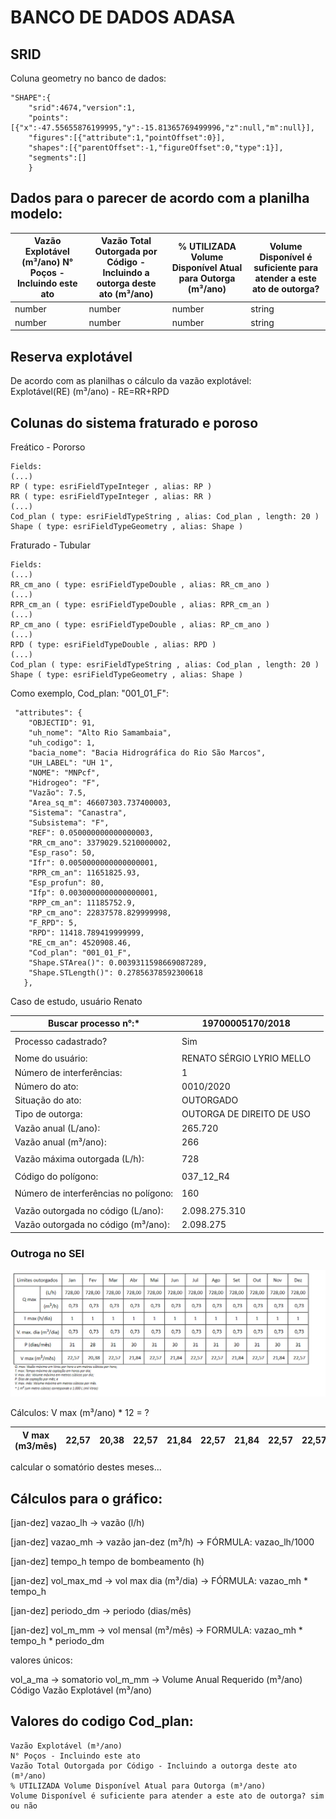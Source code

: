 # BANCO DE DADOS ADASA 

## SRID
Coluna geometry no banco de dados:
```
"SHAPE":{
    "srid":4674,"version":1,
    "points":[{"x":-47.55655876199995,"y":-15.81365769499996,"z":null,"m":null}],
    "figures":[{"attribute":1,"pointOffset":0}],
    "shapes":[{"parentOffset":-1,"figureOffset":0,"type":1}],
    "segments":[]
    }
```

## Dados para o parecer de acordo com a planilha modelo:

Vazão Explotável (m³/ano)	N° Poços - Incluindo este ato   | Vazão Total Outorgada por Código - Incluindo a outorga deste ato (m³/ano) | % UTILIZADA	Volume Disponível Atual para Outorga (m³/ano) | Volume Disponível é suficiente para atender a este ato de outorga?
--------- | ------ | ------ | -----
number | number | number | string
number | number | number | string


## Reserva explotável
De acordo com as planilhas o cálculo da vazão explotável:<br>
Explotável(RE) (m³/ano) - RE=RR+RPD

## Colunas do sistema fraturado e poroso

Freático - Pororso

 ```
 Fields:
(...)
RP ( type: esriFieldTypeInteger , alias: RP )
RR ( type: esriFieldTypeInteger , alias: RR )
(...)
Cod_plan ( type: esriFieldTypeString , alias: Cod_plan , length: 20 )
Shape ( type: esriFieldTypeGeometry , alias: Shape )

```
Fraturado - Tubular

```
Fields:
(...)
RR_cm_ano ( type: esriFieldTypeDouble , alias: RR_cm_ano )
(...)
RPR_cm_an ( type: esriFieldTypeDouble , alias: RPR_cm_an )
(...)
RP_cm_ano ( type: esriFieldTypeDouble , alias: RP_cm_ano )
(...)
RPD ( type: esriFieldTypeDouble , alias: RPD )
(...)
Cod_plan ( type: esriFieldTypeString , alias: Cod_plan , length: 20 )
Shape ( type: esriFieldTypeGeometry , alias: Shape )

```

Como exemplo, Cod_plan: "001_01_F":

```
 "attributes": {
    "OBJECTID": 91,
    "uh_nome": "Alto Rio Samambaia",
    "uh_codigo": 1,
    "bacia_nome": "Bacia Hidrográfica do Rio São Marcos",
    "UH_LABEL": "UH 1",
    "NOME": "MNPcf",
    "Hidrogeo": "F",
    "Vazão": 7.5,
    "Area_sq_m": 46607303.737400003,
    "Sistema": "Canastra",
    "Subsistema": "F",
    "REF": 0.050000000000000003,
    "RR_cm_ano": 3379029.5210000002,
    "Esp_raso": 50,
    "Ifr": 0.0050000000000000001,
    "RPR_cm_an": 11651825.93,
    "Esp_profun": 80,
    "Ifp": 0.0030000000000000001,
    "RPP_cm_an": 11185752.9,
    "RP_cm_ano": 22837578.829999998,
    "F_RPD": 5,
    "RPD": 11418.789419999999,
    "RE_cm_an": 4520908.46,
    "Cod_plan": "001_01_F",
    "Shape.STArea()": 0.0039311598669087289,
    "Shape.STLength()": 0.27856378592300618
   },
```

Caso de estudo, usuário Renato 


| Buscar processo n°:\*                 | 19700005170/2018          |  |
|---| --- | --- |
||||||
| Processo cadastrado?  | Sim   ||||
||||||
| Nome do usuário: | RENATO SÉRGIO LYRIO MELLO |
| Número de interferências: | 1 ||||
| Número do ato: | 0010/2020|                                                                     |||
| Situação do ato:| OUTORGADO||||
| Tipo de outorga:| OUTORGA DE DIREITO DE USO ||||
| Vazão anual (L/ano):                  | 265.720 |                                                                     |||
| Vazão anual (m³/ano):| 266 || | |
|                                       |                           |                                                                     |  |  |
| Vazão máxima outorgada (L/h):         | 728                       |                                                                     |  |  |
|                                       |                           |                                                                     |  |  |
| Código do polígono:                   | 037\_12\_R4               |                                                                     |  |  |
|                                       |                           |                                                                     |  |  |
| Número de interferências no polígono: | 160                       |                                                                     |  |  |
|                                       |                           |                                                                     |  |  |
| Vazão outorgada no código (L/ano):    | 2.098.275.310             |                                                                     |  |  |
| Vazão outorgada no código (m³/ano):   | 2.098.275                 |                                                                     |  |  |


### Outroga no SEI

![imagem](./assets/outorga.PNG)

Cálculos: 
V max (m³/ano) * 12 = ?

|V max (m3/mês)|22,57|20,38|22,57|21,84|22,57|21,84|22,57|22,57|21,84|22,57|21,84|22,57|
|---|---|---|---|---|---|---|---|---|---|---|---|---|

calcular o somatório destes meses...


## Cálculos para o gráfico: 

 [jan-dez] vazao_lh -> vazão (l/h)

  [jan-dez] vazao_mh -> vazão jan-dez (m³/h) -> FÓRMULA: vazao_lh/1000

  [jan-dez] tempo_h  tempo de bombeamento (h)

  [jan-dez] vol_max_md -> vol max dia (m³/dia) -> FÓRMULA: vazao_mh * tempo_h

  [jan-dez] periodo_dm -> periodo (dias/mês)

  [jan-dez] vol_m_mm -> vol mensal (m³/mês) -> FORMULA: vazao_mh * tempo_h * periodo_dm

  valores únicos:

  vol_a_ma -> somatorio vol_m_mm -> Volume Anual Requerido (m³/ano)	Código	Vazão Explotável (m³/ano)

## Valores do codigo Cod_plan:

    Vazão Explotável (m³/ano)
    N° Poços - Incluindo este ato	
    Vazão Total Outorgada por Código - Incluindo a outorga deste ato (m³/ano)	
    % UTILIZADA	Volume Disponível Atual para Outorga (m³/ano)
    Volume Disponível é suficiente para atender a este ato de outorga? sim ou não











